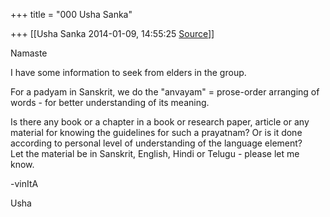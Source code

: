 +++
title = "000 Usha Sanka"

+++
[[Usha Sanka	2014-01-09, 14:55:25 [Source](https://groups.google.com/g/samskrita/c/xkYVsVTlcoc)]]



Namaste  

I have some information to seek from elders in the group.  

For a padyam in Sanskrit, we do the "anvayam" = prose-order arranging of words - for better understanding of its meaning.  

Is there any book or a chapter in a book or research paper, article or any material for knowing the guidelines for such a prayatnam? Or is it done according to personal level of understanding of the language element?  
Let the material be in Sanskrit, English, Hindi or Telugu - please let me know.  

-vinItA  

Usha  

